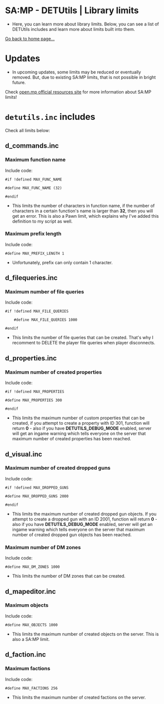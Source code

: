 # SA:MP - DETUtils | Library limits

- Here, you can learn more about library limits. Below, you can see a list of DETUtils includes and learn more about limits built into them.

[Go back to home page...](README.md)

# Updates

- In upcoming updates, some limits may be reduced or eventually removed. But, due to existing SA:MP limits, that is not possible in bright future.

Check [open.mp official resources site](https://open.mp/docs/scripting/resources/limits) for more information about SA:MP limits!

# ``detutils.inc`` includes
Check all limits below:

## d_commands.inc

### Maximum function name
Include code:
```pawn
#if !defined MAX_FUNC_NAME

#define MAX_FUNC_NAME (32)

#endif
```
- This limits the number of characters in function name, if the number of characters in a certain function's name is larger than **32**, then you will get an error. This is also a Pawn limit, which explains why I've added this definition to my script as well.
### Maximum prefix length
Include code:
```pawn
#define MAX_PREFIX_LENGTH 1
```
- Unfortunately, prefix can only contain 1 character.

## d_filequeries.inc

### Maximum number of file queries
Include code:
```pawn
#if !defined MAX_FILE_QUERIES

    #define MAX_FILE_QUERIES 1000

#endif
```
- This limits the number of file queries that can be created. That's why I recomment to DELETE the player file queries when player disconnects.

## d_properties.inc

### Maximum number of created properties
Include code:
```pawn
#if !defined MAX_PROPERTIES

#define MAX_PROPERTIES 300

#endif
```
- This limits the maximum number of custom properties that can be created, if you attempt to create a property with ID 301, function will return **0** - also if you have **DETUTILS_DEBUG_MODE** enabled, server will get an ingame warning which tells everyone on the server that maximum number of created properties has been reached.

## d_visual.inc

### Maximum number of created dropped guns
Include code:
```pawn
#if !defined MAX_DROPPED_GUNS

#define MAX_DROPPED_GUNS 2000

#endif
```

- This limits the maximum number of created dropped gun objects. If you attempt to create a dropped gun with an ID 2001, function will return **0** - also if you have **DETUTILS_DEBUG_MODE** enabled, server will get an ingame warning which tells everyone on the server that maximum number of created dropped gun objects has been reached.

### Maximum number of DM zones
Include code:
```pawn
#define MAX_DM_ZONES 1000
```
- This limits the number of DM zones that can be created.


## d_mapeditor.inc
### Maximum objects
Include code:
```pawn
#define MAX_OBJECTS 1000
```

- This limits the maximum number of created objects on the server. This is also a SA:MP limit.

## d_faction.inc
### Maximum factions
Include code:
```pawn
#define MAX_FACTIONS 256
```

- This limits the maximum number of created factions on the server.
